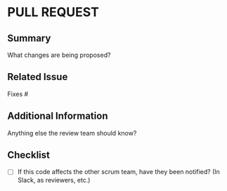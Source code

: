 # PULL REQUEST

## Summary
What changes are being proposed?

## Related Issue
Fixes #

## Additional Information
Anything else the review team should know?

## Checklist

- [ ] If this code affects the other scrum team, have they been notified? (In Slack, as reviewers, etc.)

[//]: # (PR title: Remember to name your PR descriptively!)
